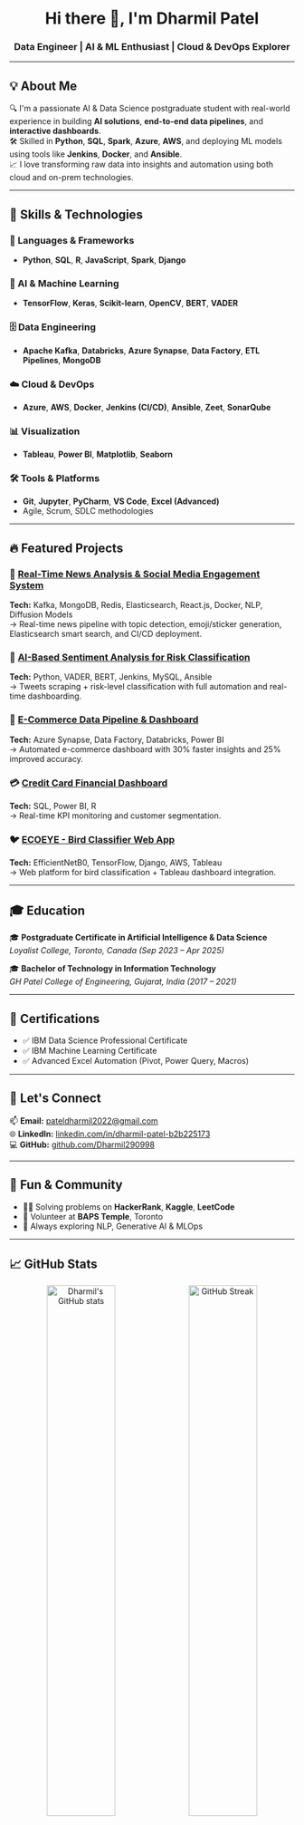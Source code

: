 <h1 align="center">Hi there 👋, I'm Dharmil Patel</h1>
<h3 align="center">Data Engineer | AI & ML Enthusiast | Cloud & DevOps Explorer</h3>

---

## 💡 About Me

🔍 I'm a passionate AI & Data Science postgraduate student with real-world experience in building **AI solutions**, **end-to-end data pipelines**, and **interactive dashboards**.  
🛠️ Skilled in **Python**, **SQL**, **Spark**, **Azure**, **AWS**, and deploying ML models using tools like **Jenkins**, **Docker**, and **Ansible**.  
📈 I love transforming raw data into insights and automation using both cloud and on-prem technologies.

---

## 🧠 Skills & Technologies

### 🚀 Languages & Frameworks
- **Python**, **SQL**, **R**, **JavaScript**, **Spark**, **Django**

### 🧮 AI & Machine Learning
- **TensorFlow**, **Keras**, **Scikit-learn**, **OpenCV**, **BERT**, **VADER**

### 🗄️ Data Engineering
- **Apache Kafka**, **Databricks**, **Azure Synapse**, **Data Factory**, **ETL Pipelines**, **MongoDB**

### ☁️ Cloud & DevOps
- **Azure**, **AWS**, **Docker**, **Jenkins (CI/CD)**, **Ansible**, **Zeet**, **SonarQube**

### 📊 Visualization
- **Tableau**, **Power BI**, **Matplotlib**, **Seaborn**

### 🛠️ Tools & Platforms
- **Git**, **Jupyter**, **PyCharm**, **VS Code**, **Excel (Advanced)**  
- Agile, Scrum, SDLC methodologies

---

## 🔥 Featured Projects

### 📰 [Real-Time News Analysis & Social Media Engagement System](https://github.com/Dharmil290998)
**Tech:** Kafka, MongoDB, Redis, Elasticsearch, React.js, Docker, NLP, Diffusion Models  
→ Real-time news pipeline with topic detection, emoji/sticker generation, Elasticsearch smart search, and CI/CD deployment.

### 🤖 [AI-Based Sentiment Analysis for Risk Classification](https://github.com/Dharmil290998/Twitter-Project)
**Tech:** Python, VADER, BERT, Jenkins, MySQL, Ansible  
→ Tweets scraping + risk-level classification with full automation and real-time dashboarding.

### 🛒 [E-Commerce Data Pipeline & Dashboard](https://github.com/Dharmil290998/End-to-end-Data-Engineer-Project-E-commerce)  
**Tech:** Azure Synapse, Data Factory, Databricks, Power BI  
→ Automated e-commerce dashboard with 30% faster insights and 25% improved accuracy.

### 💳 [Credit Card Financial Dashboard](https://github.com/Dharmil290998/Credit_Card_Financial_Dashboard)  
**Tech:** SQL, Power BI, R  
→ Real-time KPI monitoring and customer segmentation.

### 🐦 [ECOEYE - Bird Classifier Web App](https://github.com/Dharmil290998/ECO-EYE)  
**Tech:** EfficientNetB0, TensorFlow, Django, AWS, Tableau  
→ Web platform for bird classification + Tableau dashboard integration.

---

## 🎓 Education

🎓 **Postgraduate Certificate in Artificial Intelligence & Data Science**  
*Loyalist College, Toronto, Canada (Sep 2023 – Apr 2025)*

🎓 **Bachelor of Technology in Information Technology**  
*GH Patel College of Engineering, Gujarat, India (2017 – 2021)*

---

## 📜 Certifications

- ✅ IBM Data Science Professional Certificate  
- ✅ IBM Machine Learning Certificate  
- ✅ Advanced Excel Automation (Pivot, Power Query, Macros)

---

## 💬 Let's Connect

📫 **Email:** pateldharmil2022@gmail.com  
🌐 **LinkedIn:** [linkedin.com/in/dharmil-patel-b2b225173](https://www.linkedin.com/in/dharmil-patel-b2b225173/)  
💻 **GitHub:** [github.com/Dharmil290998](https://github.com/Dharmil290998)

---

## 🌱 Fun & Community

- 👨‍💻 Solving problems on **HackerRank**, **Kaggle**, **LeetCode**
- 🛐 Volunteer at **BAPS Temple**, Toronto
- 🧠 Always exploring NLP, Generative AI & MLOps

---

## 📈 GitHub Stats

<p align="center">
  <img src="https://github-readme-stats.vercel.app/api?username=Dharmil290998&show_icons=true&theme=default" alt="Dharmil's GitHub stats" width="49%"/>
  <img src="https://github-readme-streak-stats.herokuapp.com/?user=Dharmil290998&theme=default" alt="GitHub Streak" width="49%"/>
</p>

<p align="center">
  <img src="https://github-readme-stats.vercel.app/api/top-langs/?username=Dharmil290998&layout=compact&theme=default" width="49%"/>
</p>

---

🔗 *Thanks for visiting my GitHub profile! Feel free to reach out for collaborations or discussions.*
